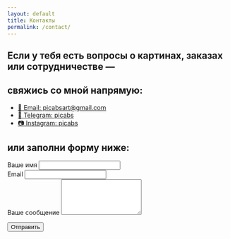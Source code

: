```yaml
---
layout: default
title: Контакты
permalink: /contact/
---
```


<h2>Если у тебя есть вопросы о картинах, заказах или сотрудничестве —</h2>

<h2>свяжись со мной напрямую:</h2>
<ul class="contact-links">
  <li><a href="mailto:picabsart@gmail.com">📧 Email: picabsart@gmail.com</a></li>
  <li><a href="https://t.me/picabs"  target="_blank">💬 Telegram: picabs</a></li>
  <li><a href="https://www.instagram.com/picabs/"  target="_blank">📷 Instagram: picabs</a></li>
</ul>

<h2>или заполни форму ниже:</h2>
<form action="https://formspree.io/f/xdkzwwdv"  method="POST">
  <div class="form-group">
    <label for="name">Ваше имя</label>
    <input type="text" id="name" name="name" required>
  </div>

  <div class="form-group">
    <label for="_replyto">Email</label>
    <input type="email" id="_replyto" name="_replyto" required>
  </div>

  <div class="form-group">
    <label for="message">Ваше сообщение</button>
    <textarea id="message" name="message" rows="5" required></textarea>
  </div>

  <button type="submit" class="btn-submit">Отправить</button>
</form>
